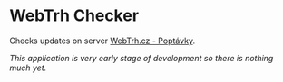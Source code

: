 # WebTrh Checker

Checks updates on server [WebTrh.cz - Poptávky][1].

_This application is very early stage of development so there is nothing much yet._

[1]: https://webtrh.cz/f101
